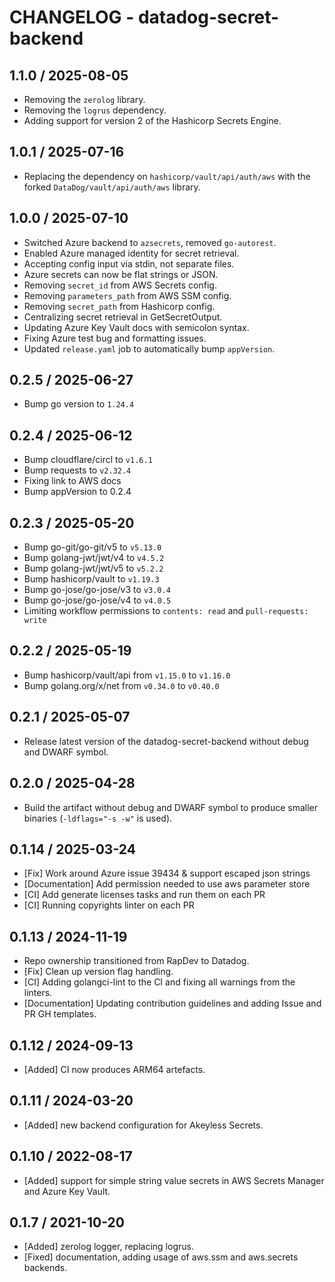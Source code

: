 # CHANGELOG - datadog-secret-backend

## 1.1.0 / 2025-08-05

* Removing the `zerolog` library.
* Removing the `logrus` dependency.
* Adding support for version 2 of the Hashicorp Secrets Engine.

## 1.0.1 / 2025-07-16

* Replacing the dependency on `hashicorp/vault/api/auth/aws` with the forked `DataDog/vault/api/auth/aws` library.

## 1.0.0 / 2025-07-10

* Switched Azure backend to `azsecrets`, removed `go-autorest`.
* Enabled Azure managed identity for secret retrieval.
* Accepting config input via stdin, not separate files.
* Azure secrets can now be flat strings or JSON.
* Removing `secret_id` from AWS Secrets config.
* Removing `parameters_path` from AWS SSM config.
* Removing `secret_path` from Hashicorp config.
* Centralizing secret retrieval in GetSecretOutput.
* Updating Azure Key Vault docs with semicolon syntax.
* Fixing Azure test bug and formatting issues.
* Updated `release.yaml` job to automatically bump `appVersion`.

## 0.2.5 / 2025-06-27

* Bump go version to `1.24.4`

## 0.2.4 / 2025-06-12

* Bump cloudflare/circl to `v1.6.1`
* Bump requests to `v2.32.4`
* Fixing link to AWS docs
* Bump appVersion to 0.2.4

## 0.2.3 / 2025-05-20

* Bump go-git/go-git/v5 to `v5.13.0`
* Bump golang-jwt/jwt/v4 to `v4.5.2`
* Bump golang-jwt/jwt/v5 to `v5.2.2`
* Bump hashicorp/vault to `v1.19.3`
* Bump go-jose/go-jose/v3 to `v3.0.4`
* Bump go-jose/go-jose/v4 to `v4.0.5`
* Limiting workflow permissions to `contents: read` and `pull-requests: write`

## 0.2.2 / 2025-05-19

* Bump hashicorp/vault/api from `v1.15.0` to `v1.16.0`
* Bump golang.org/x/net from `v0.34.0` to `v0.40.0`

## 0.2.1 / 2025-05-07

* Release latest version of the datadog-secret-backend without debug and DWARF symbol.

## 0.2.0 / 2025-04-28

* Build the artifact without debug and DWARF symbol to produce smaller binaries (`-ldflags="-s -w"` is used).

## 0.1.14 / 2025-03-24

* [Fix] Work around Azure issue 39434 & support escaped json strings
* [Documentation] Add permission needed to use aws parameter store
* [CI] Add generate licenses tasks and run them on each PR
* [CI] Running copyrights linter on each PR

## 0.1.13 / 2024-11-19

* Repo ownership transitioned from RapDev to Datadog.
* [Fix] Clean up version flag handling.
* [CI] Adding golangci-lint to the CI and fixing all warnings from the linters.
* [Documentation] Updating contribution guidelines and adding Issue and PR GH templates.

## 0.1.12 / 2024-09-13

* [Added] CI now produces ARM64 artefacts.

## 0.1.11 / 2024-03-20

* [Added] new backend configuration for Akeyless Secrets.

## 0.1.10 / 2022-08-17

* [Added] support for simple string value secrets in AWS Secrets Manager and Azure Key Vault.

## 0.1.7 / 2021-10-20

* [Added] zerolog logger, replacing logrus.
* [Fixed] documentation, adding usage of aws.ssm and aws.secrets backends.

